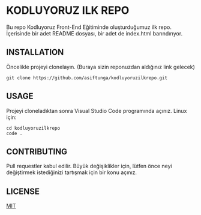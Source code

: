 # KODLUYORUZ ILK REPO
Bu repo Kodluyoruz Front-End Eğitiminde oluşturduğumuz ilk repo. İçerisinde bir adet README dosyası, bir adet de index.html barındırıyor.

## INSTALLATION
Öncelikle projeyi clonelayın. (Buraya sizin reponuzdan aldığınız link gelecek)
```
git clone https://github.com/asiftunga/kodluyoruzilkrepo.git
```

## USAGE
Projeyi cloneladıktan sonra Visual Studio Code programında açınız.
Linux için:
```
cd kodluyoruzilkrepo
code .
```

## CONTRIBUTING
Pull requestler kabul edilir. Büyük değişiklikler için, lütfen önce neyi değiştirmek istediğinizi tartışmak için bir konu açınız.

## LICENSE
[MIT](https://choosealicense.com/licenses/mit/)